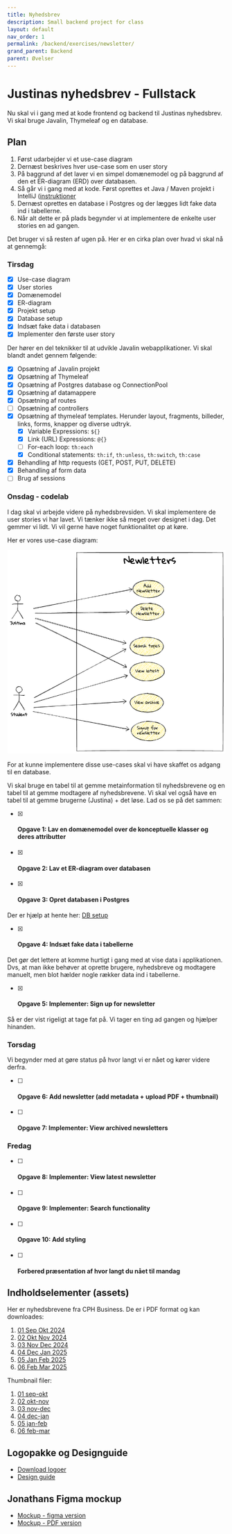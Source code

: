 ```yaml
---
title: Nyhedsbrev
description: Small backend project for class
layout: default
nav_order: 1
permalink: /backend/exercises/newsletter/
grand_parent: Backend
parent: Øvelser
---
```



# Justinas nyhedsbrev - Fullstack

Nu skal vi i gang med at kode frontend og backend til Justinas nyhedsbrev. Vi skal bruge Javalin, Thymeleaf og en database.

## Plan

1. Først udarbejder vi et use-case diagram
2. Dernæst beskrives hver use-case som en user story
3. På baggrund af det laver vi en simpel domænemodel og på baggrund af den et ER-diagram (ERD) over databasen.
4. Så går vi i gang med at kode. Først oprettes et Java / Maven projekt i IntelliJ ([instruktioner](../../toolbox/javalin/setup.md)
5. Dernæst oprettes en database i Postgres og der lægges lidt fake data ind i tabellerne.
6. Når alt dette er på plads begynder vi at implementere de enkelte user stories en ad gangen.

Det bruger vi så resten af ugen på. Her er en cirka plan over hvad vi skal nå at gennemgå:

### Tirsdag

- [x] Use-case diagram
- [x] User stories
- [x] Domænemodel
- [x] ER-diagram
- [x] Projekt setup
- [x] Database setup
- [x] Indsæt fake data i databasen
- [x] Implementer den første user story

Der hører en del teknikker til at udvikle Javalin webapplikationer. Vi skal blandt andet gennem følgende:

- [x] Opsætning af Javalin projekt
- [x] Opsætning af Thymeleaf
- [x] Opsætning af Postgres database og ConnectionPool
- [x] Opsætning af datamappere
- [x] Opsætning af routes
- [ ] Opsætning af controllers
- [x] Opsætning af thymeleaf templates. Herunder layout, fragments, billeder, links, forms, knapper og diverse udtryk.
  - [x] Variable Expressions: `${}`
  - [x] Link (URL) Expressions: `@{}`
  - [ ] For-each loop: `th:each`
  - [x] Conditional statements: `th:if`, `th:unless`, `th:switch`, `th:case`
- [x] Behandling af http requests (GET, POST, PUT, DELETE)
- [x] Behandling af form data
- [ ] Brug af sessions

### Onsdag - codelab

I dag skal vi arbejde videre på nyhedsbrevsiden. Vi skal implementere de user stories vi har lavet. Vi tænker ikke så meget over
designet i dag. Det gemmer vi lidt. Vi vil gerne have noget funktionalitet op at køre.

Her er  vores use-case diagram:

![UC diagram](./images/newsletter_usecase_diagram.png)

For at kunne implementere disse use-cases skal vi have skaffet os adgang til en database.

Vi skal bruge en tabel til at gemme metainformation til nyhedsbrevene og en tabel til at gemme modtagere af nyhedsbrevene.
Vi skal vel også have en tabel til at gemme brugerne (Justina) + det løse. Lad os se på det sammen:

- [x] #### Opgave 1: Lav en domænemodel over de konceptuelle klasser og deres attributter

- [x] #### Opgave 2: Lav et ER-diagram over databasen

- [x] #### Opgave 3: Opret databasen i Postgres

Der er hjælp at hente her: [DB setup](../../toolbox/javalin/javalin_how_to.md#3-how-to-add-a-database)

- [x] #### Opgave 4: Indsæt fake data i tabellerne

Det gør det lettere at komme hurtigt i gang med at vise data i applikationen. Dvs, at man ikke behøver at oprette brugere, nyhedsbreve og modtagere manuelt, men blot hælder nogle rækker data ind i tabellerne.

- [x] #### Opgave 5: Implementer: Sign up for newsletter

Så er der vist rigeligt at tage fat på. Vi tager en ting ad gangen og hjælper hinanden.

### Torsdag

Vi begynder med at gøre status på hvor langt vi er nået og kører videre derfra.

- [ ] #### Opgave 6: Add newsletter (add metadata + upload PDF + thumbnail)

- [ ] #### Opgave 7: Implementer: View archived newsletters

### Fredag

- [ ] #### Opgave 8: Implementer: View latest newsletter

- [ ] #### Opgave 9: Implementer: Search functionality

- [ ] #### Opgave 10: Add styling

- [ ] #### Forbered præsentation af hvor langt du nået til mandag

## Indholdselementer (assets)

Her er nyhedsbrevene fra CPH Business. De er i PDF format og kan downloades:

1. [01 Sep Okt 2024](../../frontend/exercises/docs/01_Nyhedsbrev_SepOkt_2024.pdf)
2. [02 Okt Nov 2024](../../frontend/exercises/docs/02_Nyhedsbrev_OktNov_2024.pdf)
3. [03 Nov Dec 2024](../../frontend/exercises/docs/03_Nyhedsbrev_NovDec_2024.pdf)
4. [04 Dec Jan 2025](../../frontend/exercises/docs/04_Nyhedsbrev_DecJan_2025.pdf)
5. [05 Jan Feb 2025](../../frontend/exercises/docs/05_Nyhedsbrev_JanFeb_2025.pdf)
6. [06 Feb Mar 2025](../../frontend/exercises/docs/06_Nyhedsbrev_FebMar_2025.pdf)

Thumbnail filer:

1. [01 sep-okt](./images/thumbs/01_thumb-sep-okt-2024.png)
2. [02 okt-nov](./images/thumbs/02_thumb-okt-nov-2024.png)
3. [03 nov-dec](./images/thumbs/03_thumb-nov-dec-2024.png)
4. [04 dec-jan](./images/thumbs/04_thumb-dec-jan-2024.png)
5. [05 jan-feb](./images/thumbs/05_thumb-jan-feb-2025.png)
6. [06 feb-mar](./images/thumbs/06_thumb-feb-mar-2025.png)

## Logopakke og Designguide

- [Download logoer](https://www.cphbusiness.dk/kontakt/pressekontakt#-download-logo-item)
- [Design guide](../../frontend/exercises/docs/cphbusiness-designguide_final.pdf)

## Jonathans Figma mockup

- [Mockup - figma version](https://www.figma.com/proto/6E5WdfpD38vt9BpcILebE6/Newsletter_CPHBusiness?page-id=0%3A1&node-id=1-2&p=f&viewport=51%2C-451%2C0.95&t=vswb6lRQgjTvXCsd-1&scaling=min-zoom&content-scaling=fixed)
- [Mockup - PDF version](./docs/Newsletter_CPHBusiness.pdf)
